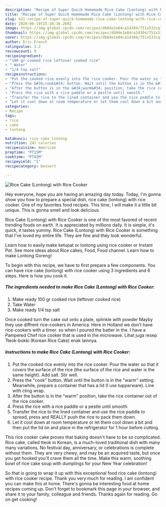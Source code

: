 ```yaml
---
description: "Recipe of Super Quick Homemade Rice Cake (Lontong) with Rice Cooker"
title: "Recipe of Super Quick Homemade Rice Cake (Lontong) with Rice Cooker"
slug: 421-recipe-of-super-quick-homemade-rice-cake-lontong-with-rice-cooker
date: 2020-06-10T15:38:36.260Z
image: https://img-global.cpcdn.com/recipes/db04e1e84ca14304/751x532cq70/rice-cake-lontong-with-rice-cooker-recipe-main-photo.jpg
thumbnail: https://img-global.cpcdn.com/recipes/db04e1e84ca14304/751x532cq70/rice-cake-lontong-with-rice-cooker-recipe-main-photo.jpg
cover: https://img-global.cpcdn.com/recipes/db04e1e84ca14304/751x532cq70/rice-cake-lontong-with-rice-cooker-recipe-main-photo.jpg
author: Eric French
ratingvalue: 3.2
reviewcount: 9
recipeingredient:
- "100 gr cooked rice leftover cooked rice"
- " Water"
- "1/4 tsp salt"
recipeinstructions:
- "Put the cooked rice evenly into the rice cooker. Pour the water so that it covers the surface of the rice (the surface of the rice and water is the same height). Add salt. Stir well."
- "Press the &#34;cook&#34; button. Wait until the button is in the &#34;warm&#34; setting. Meanwhile, prepare a container that has a lid (I use tupperware). Line with cling wrap."
- "After the button is in the &#34;warm&#34; position, take the rice container out of the rice cooker."
- "Press the rice with a rice paddle or a pestle until smooth."
- "Transfer the rice to the lined container and use the rice paddle to spread, press and REALLY push the rice to pack them down."
- "Let it cool down at room temperature or let them cool down a bit and then put the lid on and place in the refrigerator for 1 hour before cutting."
categories:
- Recipe
tags:
- rice
- cake
- lontong

katakunci: rice cake lontong 
nutrition: 241 calories
recipecuisine: American
preptime: "PT15M"
cooktime: "PT42M"
recipeyield: "1"
recipecategory: Dessert

---
```



![Rice Cake (Lontong) with Rice Cooker](https://img-global.cpcdn.com/recipes/db04e1e84ca14304/751x532cq70/rice-cake-lontong-with-rice-cooker-recipe-main-photo.jpg)

Hey everyone, hope you are having an amazing day today. Today, I'm gonna show you how to prepare a special dish, rice cake (lontong) with rice cooker. One of my favorites food recipes. This time, I will make it a little bit unique. This is gonna smell and look delicious.

Rice Cake (Lontong) with Rice Cooker is one of the most favored of recent trending foods on earth. It is appreciated by millions daily. It is simple, it's quick, it tastes yummy. Rice Cake (Lontong) with Rice Cooker is something that I've loved my entire life. They are fine and they look wonderful.

Learn how to easily make ketupat or lontong using rice cooker or Instant Pot. See more ideas about Rice cakes, Food, Food channel. Learn how to make Lontong Goreng!


To begin with this recipe, we have to first prepare a few components. You can have rice cake (lontong) with rice cooker using 3 ingredients and 6 steps. Here is how you cook it.

<!--inarticleads1-->

##### The ingredients needed to make Rice Cake (Lontong) with Rice Cooker:

1. Make ready 100 gr cooked rice (leftover cooked rice)
1. Take  Water
1. Make ready 1/4 tsp salt


Once cooked turn the cake out onto a plate, splinkle with powder Mayby they use diffrent rice-cookers in America. Here in Holland we don&#39;t have rice-cookers with a timer. so when I poured the batter in the. I have a Pampered Chef rice cooker that is used in the microwave. Lihat juga resep Tteok-bokki (Korean Rice Cake) enak lainnya. 

<!--inarticleads2-->

##### Instructions to make Rice Cake (Lontong) with Rice Cooker:

1. Put the cooked rice evenly into the rice cooker. Pour the water so that it covers the surface of the rice (the surface of the rice and water is the same height). Add salt. Stir well.
1. Press the &#34;cook&#34; button. Wait until the button is in the &#34;warm&#34; setting. Meanwhile, prepare a container that has a lid (I use tupperware). Line with cling wrap.
1. After the button is in the &#34;warm&#34; position, take the rice container out of the rice cooker.
1. Press the rice with a rice paddle or a pestle until smooth.
1. Transfer the rice to the lined container and use the rice paddle to spread, press and REALLY push the rice to pack them down.
1. Let it cool down at room temperature or let them cool down a bit and then put the lid on and place in the refrigerator for 1 hour before cutting.


This rice cooker cake proves that baking doesn&#39;t have to be so complicated. Rice cake, called tteok in Korean, is a much-loved traditional dish with many many variations. No festival day, anniversary, or celebrations is complete without them. They are very chewy, and may be an acquired taste, but once you get hooked you&#39;ll crave them all the time. Make this warm, soothing bowl of rice cake soup with dumplings for your New Year celebration! 

So that is going to wrap it up with this exceptional food rice cake (lontong) with rice cooker recipe. Thank you very much for reading. I am confident you can make this at home. There's gonna be interesting food at home recipes coming up. Don't forget to bookmark this page in your browser, and share it to your family, colleague and friends. Thanks again for reading. Go on get cooking!
